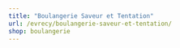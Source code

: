 ```yaml
---
title: "Boulangerie Saveur et Tentation"
url: /evrecy/boulangerie-saveur-et-tentation/
shop: boulangerie
---
```

